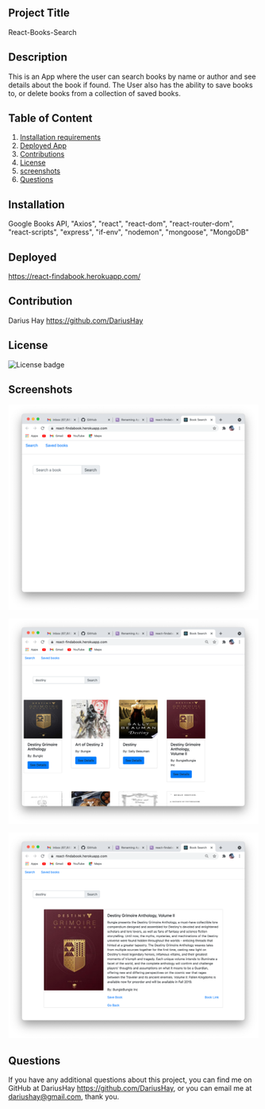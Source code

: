 ## Project Title

React-Books-Search

## Description

This is an App where the user can search books by name or author and see details about the book if found. The User also has the ability to save books to, or delete books from a collection of saved books.

## Table of Content

1. [Installation requirements](#Installation)
2. [Deployed App](#Deployed)
3. [Contributions](#contribution)
4. [License](#License)
5. [screenshots](#Screenshots)
6. [Questions](#questions)

## Installation

 Google Books API, "Axios", "react", "react-dom", "react-router-dom", "react-scripts", "express", "if-env", "nodemon", "mongoose", "MongoDB"

## Deployed

https://react-findabook.herokuapp.com/

## Contribution

Darius Hay https://github.com/DariusHay

## License

![License badge](https://img.shields.io/badge/MIT-2.0-green.svg)

## Screenshots

![home](pics/home.png)

![home](pics/search.png)

![home](pics/detail.png)

## Questions

If you have any additional questions about this project, you can find me on GitHub at DariusHay https://github.com/DariusHay, or you can email me at dariushay@gmail.com, thank you.